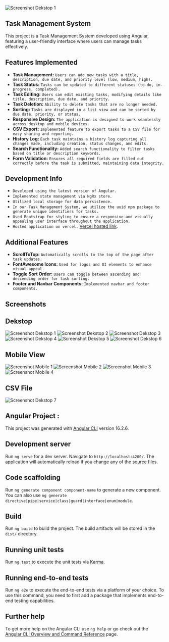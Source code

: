 ![Screenshot Dekstop 1](https://github.com/priyanshut98283/task-management-system/assets/86971883/0a224289-2b4c-489f-9133-9d127046a363)

## Task Management System

This project is a Task Management System developed using Angular, featuring a user-friendly interface where users can manage tasks effectively.

## Features Implemented

- **Task Management:** `Users can add new tasks with a title, description, due date, and priority level (low, medium, high).`
- **Task Status:** `Tasks can be updated to different statuses (to-do, in-progress, completed).`
- **Task Editing:** `Users can edit existing tasks, modifying details like title, description, due date, and priority.`
- **Task Deletion:** `Ability to delete tasks that are no longer needed.`
- **Sorting:** `Tasks are displayed in a list view and can be sorted by due date, priority, or status.`
- **Responsive Design:** `The application is designed to work seamlessly across desktop and mobile devices.`
- **CSV Export:** `Implemented feature to export tasks to a CSV file for easy sharing and reporting.`
- **History Log:** `Each task maintains a history log capturing all changes made, including creation, status changes, and edits.`
- **Search Functionality:** `Added search functionality to filter tasks based on title or description keywords.`
- **Form Validation:** `Ensures all required fields are filled out correctly before the task is submitted, maintaining data integrity.`

## Development Info

- `Developed using the latest version of Angular.`
- `Implemented state management via NgRx store.`
- `Utilized local storage for data persistence.`
- `In our Task Management System, we utilize the uuid npm package to generate unique identifiers for tasks.`
- `Used Bootstrap for styling to ensure a responsive and visually appealing user interface throughout the application.`
- `Hosted application on vercel.` [Vercel hosted link](https://task-management-system-rust.vercel.app/).

## Additional Features

- **ScrollToTop:** `Automatically scrolls to the top of the page after task updates.`
- **FontAwesome Icons:** `Used for logos and UI elements to enhance visual appeal.`
- **Toggle Sort Order:** `Users can toggle between ascending and descending order for task sorting.`
- **Footer and Navbar Components:** `Implemented navbar and footer components.`

## Screenshots

## Dekstop
![Screenshot Dekstop 1](https://github.com/priyanshut98283/task-management-system/assets/86971883/a821c6fe-0e85-44e0-9ee0-82c0476bef52)
![Screenshot Dekstop 2](https://github.com/priyanshut98283/task-management-system/assets/86971883/596be267-0cc2-4844-94a5-af812bbac7dc)
![Screenshot Dekstop 3](https://github.com/priyanshut98283/task-management-system/assets/86971883/55a4457e-5a8e-40c3-b07e-77d87420d2f5)
![Screenshot Dekstop 4](https://github.com/priyanshut98283/task-management-system/assets/86971883/95b06e20-f986-4a1c-934d-702b51d87bad)
![Screenshot Dekstop 5](https://github.com/priyanshut98283/task-management-system/assets/86971883/bbcc283f-51fd-4277-a87a-edfc302c8847)
![Screenshot Dekstop 6](https://github.com/priyanshut98283/task-management-system/assets/86971883/e82fbcff-5107-4ae3-8b08-9aef36c7be19)

## Mobile View
![Screenshot Mobile 1](https://github.com/priyanshut98283/task-management-system/assets/86971883/8677e64f-d4ae-4b33-859e-f5f349977b41)
![Screenshot Mobile 2](https://github.com/priyanshut98283/task-management-system/assets/86971883/113df4ad-cc38-467c-8326-9ede855b613c)
![Screenshot Mobile 3](https://github.com/priyanshut98283/task-management-system/assets/86971883/55e4980f-2ab2-44a8-8d7c-4d4b973df2a8)
![Screenshot Mobile 4](https://github.com/priyanshut98283/task-management-system/assets/86971883/5555c8a9-b64a-4afc-9485-7a97e8b36cd4)

## CSV File
![Screenshot Dekstop 7](https://github.com/priyanshut98283/task-management-system/assets/86971883/bb16e1e3-da1b-4eb9-98f0-b7f2de148720)

## Angular Project :

This project was generated with [Angular CLI](https://github.com/angular/angular-cli) version 16.2.6.

## Development server

Run `ng serve` for a dev server. Navigate to `http://localhost:4200/`. The application will automatically reload if you change any of the source files.

## Code scaffolding

Run `ng generate component component-name` to generate a new component. You can also use `ng generate directive|pipe|service|class|guard|interface|enum|module`.

## Build

Run `ng build` to build the project. The build artifacts will be stored in the `dist/` directory.

## Running unit tests

Run `ng test` to execute the unit tests via [Karma](https://karma-runner.github.io).

## Running end-to-end tests

Run `ng e2e` to execute the end-to-end tests via a platform of your choice. To use this command, you need to first add a package that implements end-to-end testing capabilities.

## Further help

To get more help on the Angular CLI use `ng help` or go check out the [Angular CLI Overview and Command Reference](https://angular.io/cli) page.
